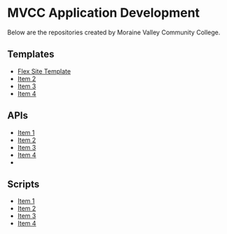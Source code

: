 # MVCC Application Development

Below are the repositories created by Moraine Valley Community College.

## Templates

* [Flex Site Template](https://github.com/mvccdev/flex-site-template/)
* [Item 2]()
* [Item 3]()
* [Item 4]()

## APIs

* [Item 1]()
* [Item 2]()
* [Item 3]()
* [Item 4]()
* 
## Scripts

* [Item 1]()
* [Item 2]()
* [Item 3]()
* [Item 4]()
